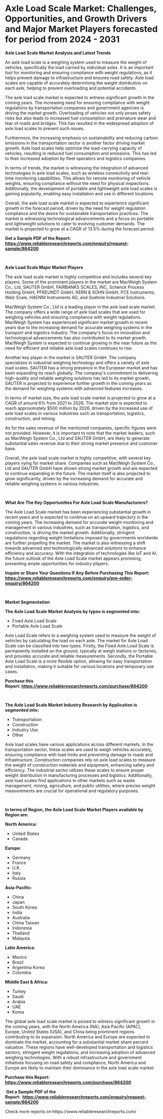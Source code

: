 <p><h1>Axle Load Scale Market: Challenges, Opportunities, and Growth Drivers and Major Market Players forecasted for period from 2024 - 2031</h1></p><p><strong>Axle Load Scale Market Analysis and Latest Trends</strong></p>
<p><p>An axle load scale is a weighing system used to measure the weight of vehicles, specifically the load carried by individual axles. It is an important tool for monitoring and ensuring compliance with weight regulations, as it helps prevent damage to infrastructure and ensures road safety. Axle load scales are capable of accurately determining the weight distribution on each axle, helping to prevent overloading and potential accidents.</p><p>The axle load scale market is expected to witness significant growth in the coming years. The increasing need for ensuring compliance with weight regulations by transportation companies and government agencies is driving the market growth. Overloading of vehicles not only poses safety risks but also leads to increased fuel consumption and premature wear and tear of roads and bridges. This has resulted in the widespread adoption of axle load scales to prevent such issues.</p><p>Furthermore, the increasing emphasis on sustainability and reducing carbon emissions in the transportation sector is another factor driving market growth. Axle load scales help optimize the load-carrying capacity of vehicles, resulting in reduced fuel consumption and emissions. This has led to their increased adoption by fleet operators and logistics companies.</p><p>In terms of trends, the market is witnessing the integration of advanced technologies in axle load scales, such as wireless connectivity and real-time monitoring capabilities. This allows for remote monitoring of vehicle weights, ensuring compliance without the need for physical inspections. Additionally, the development of portable and lightweight axle load scales is gaining popularity, enabling easy installation and use in different locations.</p><p>Overall, the axle load scale market is expected to experience significant growth in the forecast period, driven by the need for weight regulation compliance and the desire for sustainable transportation practices. The market is witnessing technological advancements and a focus on portable and lightweight solutions to cater to evolving customer demands. The market is projected to grow at a CAGR of 13.5% during the forecast period.</p></p>
<p><strong>Get a Sample PDF of the Report:&nbsp; <a href="https://www.reliableresearchreports.com/enquiry/request-sample/864200">https://www.reliableresearchreports.com/enquiry/request-sample/864200</a></strong></p>
<p>&nbsp;</p>
<p><strong>Axle Load Scale Major Market Players</strong></p>
<p><p>The axle load scale market is highly competitive and includes several key players. Some of the prominent players in the market are MacWeigh System Co., Ltd, SAUTER GmbH, FAIRBANKS SCALES, INC, Schenck Process Holding GmbH, PFREUNDT GmbH, KERN & SOHN GmbH, PCE Instruments, Walz Scale, HAENNI Instruments AG, and Soehnle Industrial Solutions.</p><p>MacWeigh System Co., Ltd is a leading player in the axle load scale market. The company offers a wide range of axle load scales that are used for weighing vehicles and ensuring compliance with weight regulations. MacWeigh System has experienced significant market growth in recent years due to the increasing demand for accurate weighing systems in the transport and logistics industry. The company's focus on innovation and technological advancements has also contributed to its market growth. MacWeigh System is expected to continue growing in the near future as the need for efficient and reliable axle load scales continues to rise.</p><p>Another key player in the market is SAUTER GmbH. The company specializes in industrial weighing technology and offers a variety of axle load scales. SAUTER has a strong presence in the European market and has been expanding its reach globally. The company's commitment to delivering high-quality and reliable weighing solutions has led to its market growth. SAUTER is projected to experience further growth in the coming years as the demand for weighing systems with advanced features increases.</p><p>In terms of market size, the axle load scale market is projected to grow at a CAGR of around 6% from 2021 to 2026. The market size is expected to reach approximately $500 million by 2026, driven by the increased use of axle load scales in various industries such as transportation, logistics, construction, and mining.</p><p>As for the sales revenue of the mentioned companies, specific figures were not provided. However, it is important to note that the market leaders, such as MacWeigh System Co., Ltd and SAUTER GmbH, are likely to generate substantial sales revenue due to their strong market presence and customer base.</p><p>Overall, the axle load scale market is highly competitive, with several key players vying for market share. Companies such as MacWeigh System Co., Ltd and SAUTER GmbH have shown strong market growth and are expected to continue expanding in the future. The market itself is also projected to grow significantly, driven by the increasing demand for accurate and reliable weighing systems in various industries.</p></p>
<p>&nbsp;</p>
<p><strong>What Are The Key Opportunities For Axle Load Scale Manufacturers?</strong></p>
<p><p>The Axle Load Scale market has been experiencing substantial growth in recent years and is expected to continue on an upward trajectory in the coming years. The increasing demand for accurate weight monitoring and management in various industries, such as transportation, logistics, and construction, is driving the market growth. Additionally, stringent regulations regarding weight limitations imposed by governments worldwide are further propelling the market. The market is also witnessing a shift towards advanced and technologically advanced solutions to enhance efficiency and accuracy. With the integration of technologies like IoT and AI, the future outlook of the Axle Load Scale market appears promising, presenting ample opportunities for industry players.</p></p>
<p><strong>Inquire or Share Your Questions If Any Before Purchasing This Report: <a href="https://www.reliableresearchreports.com/enquiry/pre-order-enquiry/864200">https://www.reliableresearchreports.com/enquiry/pre-order-enquiry/864200</a></strong></p>
<p>&nbsp;</p>
<p><strong>Market Segmentation</strong></p>
<p><strong>The Axle Load Scale Market Analysis by types is segmented into:</strong></p>
<p><ul><li>Fixed Axle Load Scale</li><li>Portable Axle Load Scale</li></ul></p>
<p><p>Axle Load Scale refers to a weighing system used to measure the weight of vehicles by calculating the load on each axle. The market for Axle Load Scale can be classified into two types. Firstly, the Fixed Axle Load Scale is permanently installed on the ground, typically at weigh stations or factories, and provides accurate and reliable measurements. Secondly, the Portable Axle Load Scale is a more flexible option, allowing for easy transportation and installation, making it suitable for various locations and temporary use cases.</p></p>
<p><strong>Purchase this Report:&nbsp;<a href="https://www.reliableresearchreports.com/purchase/864200">https://www.reliableresearchreports.com/purchase/864200</a></strong></p>
<p>&nbsp;</p>
<p><strong>The Axle Load Scale Market Industry Research by Application is segmented into:</strong></p>
<p><ul><li>Transportation</li><li>Construction</li><li>Industry Use</li><li>Other</li></ul></p>
<p><p>Axle load scales have various applications across different markets. In the transportation sector, these scales are used to weigh vehicles accurately, ensuring compliance with load limits and preventing damage to roads and infrastructure. Construction companies rely on axle load scales to measure the weight of construction materials and equipment, enhancing safety and efficiency. The industrial sector utilizes these scales to ensure proper weight distribution in manufacturing processes and logistics. Additionally, axle load scales find applications in other markets such as waste management, mining, agriculture, and public utilities, where precise weight measurements are crucial for operational and regulatory purposes.</p></p>
<p>&nbsp;</p>
<p><strong>In terms of Region, the Axle Load Scale Market Players available by Region are:</strong></p>
<p>
    <p> <strong> North America: </strong>
        <ul>
            <li>United States</li>
            <li>Canada</li>
        </ul>
        </p> 
    <p> <strong> Europe: </strong>
        <ul>
            <li>Germany</li>
            <li>France</li>
            <li>U.K.</li>
            <li>Italy</li>
            <li>Russia</li>
        </ul>
        </p> 
    <p> <strong> Asia-Pacific: </strong>
        <ul>
            <li>China</li>
            <li>Japan</li>
            <li>South Korea</li>
            <li>India</li>
            <li>Australia</li>
            <li>China Taiwan</li>
            <li>Indonesia</li>
            <li>Thailand</li>
            <li>Malaysia</li>
        </ul>
        </p> 
    <p> <strong> Latin America: </strong>
        <ul>
            <li>Mexico</li>
            <li>Brazil</li>
            <li>Argentina Korea</li>
            <li>Colombia</li>
        </ul>
        </p> 
    <p> <strong> Middle East & Africa: </strong>
        <ul>
            <li>Turkey</li>
            <li>Saudi</li>
            <li>Arabia</li>
            <li>UAE</li>
            <li>Korea</li>
        </ul>
    </p>
    </p>
<p><p>The global axle load scale market is poised to witness significant growth in the coming years, with the North America (NA), Asia Pacific (APAC), Europe, United States (USA), and China being prominent regions contributing to its expansion. North America and Europe are expected to dominate the market, accounting for a substantial market share percent valuation. These regions have well-developed transportation and logistics sectors, stringent weight regulations, and increasing adoption of advanced weighing technologies. With a robust infrastructure and government initiatives focusing on road safety and compliance, North America and Europe are likely to maintain their dominance in the axle load scale market.</p></p>
<p><strong>Purchase this Report: <a href="https://www.reliableresearchreports.com/purchase/864200">https://www.reliableresearchreports.com/purchase/864200</a></strong></p>
<p>&nbsp;<strong>Get a Sample PDF of the Report:&nbsp;&nbsp;<a href="https://www.reliableresearchreports.com/enquiry/request-sample/864200">https://www.reliableresearchreports.com/enquiry/request-sample/864200</a></strong></p>
<p><strong></strong></p>
<p>Check more reports on https://www.reliableresearchreports.com/</p>